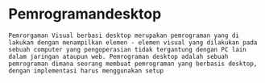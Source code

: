# Pemrogramandesktop

    Pemrorgaman Visual berbasi desktop merupakan pemrograman yang di lakukan dengan menampilkan elemen - elemen visual yang dilakukan pada sebuah computer yang pengoperasian tidak tergantung dengan PC lain dalam jaringan ataupun web. Pemrograman desktop adalah sebuah pemrograman dimana seorang membuat pemrograman yang berbasis desktop, dengan implementasi harus menggunakan setup
